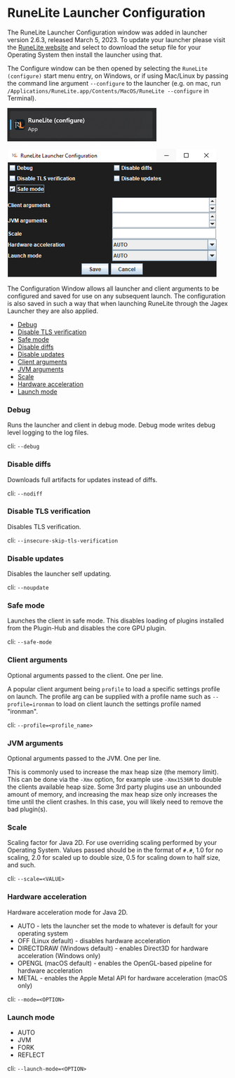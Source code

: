 # RuneLite Launcher Configuration

The RuneLite Launcher Configuration window was added in launcher version 2.6.3, released March 5, 2023.
To update your launcher please visit the [RuneLite website](https://runelite.net/) and select to download the setup file for your Operating System then install the launcher using that.

The Configure window can be then opened by selecting the `RuneLite (configure)` start menu entry, on Windows, or if using Mac/Linux by passing the command line argument `--configure` to the launcher (e.g. on mac, run `/Applications/RuneLite.app/Contents/MacOS/RuneLite --configure` in Terminal).

![](https://raw.githubusercontent.com/runelite/wiki/master/img/RuneLite_Configure_shortcut.png)

![](https://raw.githubusercontent.com/runelite/wiki/master/img/RuneLite_Launcher_Configuration.png)

The Configuration Window allows all launcher and client arguments to be configured and saved for use on any subsequent launch.
The configuration is also saved in such a way that when launching RuneLite through the Jagex Launcher they are also applied.

- [Debug](#Debug)
- [Disable TLS verification](#Disable-TLS-verification)
- [Safe mode](#Safe-mode)
- [Disable diffs](#Disable-diffs)
- [Disable updates](#Disable-updates)
- [Client arguments](#Client-arguments)
- [JVM arguments](#JVM-arguments)
- [Scale](#Scale)
- [Hardware acceleration](#Hardware-acceleration)
- [Launch mode](#Launch-mode)

### Debug
Runs the launcher and client in debug mode. Debug mode writes debug level logging to the log files.

cli: `--debug`

### Disable diffs
Downloads full artifacts for updates instead of diffs.

cli: `--nodiff`

### Disable TLS verification
Disables TLS verification.

cli: `--insecure-skip-tls-verification`

### Disable updates
Disables the launcher self updating.

cli: `--noupdate`

### Safe mode
Launches the client in safe mode.  This disables loading of plugins installed from the Plugin-Hub and disables the core GPU plugin.

cli: `--safe-mode`

### Client arguments
Optional arguments passed to the client. One per line.

A popular client argument being `profile` to load a specific settings profile on launch.
The profile arg can be supplied with a profile name such as `--profile=ironman` to load on client launch the settings profile named "ironman".

cli: `--profile=<profile_name>`
### JVM arguments
Optional arguments passed to the JVM. One per line.

This is commonly used to increase the max heap size (the memory limit). This can be done via the `-Xmx` option, for example use `-Xmx1536M` to double the clients available heap size. Some 3rd party plugins use an unbounded amount of memory, and increasing the max heap size only increases the time until the client crashes. In this case, you will likely need to remove the bad plugin(s).

### Scale
Scaling factor for Java 2D.  For use overriding scaling performed by your Operating System.
Values passed should be in the format of `#.#`, 1.0 for no scaling, 2.0 for scaled up to double size, 0.5 for scaling down to half size, and such.

cli: `--scale=<VALUE>`

### Hardware acceleration
Hardware acceleration mode for Java 2D.

- AUTO - lets the launcher set the mode to whatever is default for your operating system
- OFF (Linux default) - disables hardware acceleration
- DIRECTDRAW (Windows default) - enables Direct3D for hardware acceleration (Windows only)
- OPENGL (macOS default) - enables the OpenGL-based pipeline for hardware acceleration
- METAL - enables the Apple Metal API for hardware acceleration (macOS only)

cli: `--mode=<OPTION>`

### Launch mode

- AUTO
- JVM
- FORK
- REFLECT

cli: `--launch-mode=<OPTION>`

